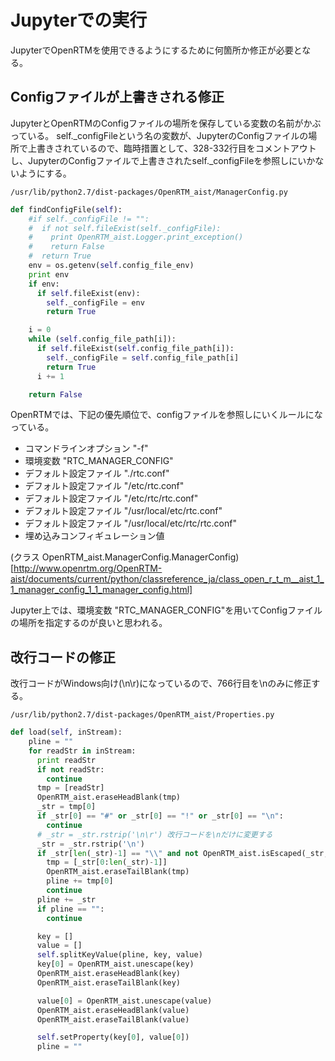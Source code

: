 # Jupyterでの実行

JupyterでOpenRTMを使用できるようにするために何箇所か修正が必要となる。

## Configファイルが上書きされる修正

JupyterとOpenRTMのConfigファイルの場所を保存している変数の名前がかぶっている。
self._configFileという名の変数が、JupyterのConfigファイルの場所で上書きされているので、臨時措置として、328-332行目をコメントアウトし、JupyterのConfigファイルで上書きされたself._configFileを参照しにいかないようにする。

`/usr/lib/python2.7/dist-packages/OpenRTM_aist/ManagerConfig.py`

```python
def findConfigFile(self):
    #if self._configFile != "":
    #  if not self.fileExist(self._configFile):
    #    print OpenRTM_aist.Logger.print_exception()
    #    return False
    #  return True
    env = os.getenv(self.config_file_env)
    print env
    if env:
      if self.fileExist(env):
        self._configFile = env
        return True

    i = 0
    while (self.config_file_path[i]):
      if self.fileExist(self.config_file_path[i]):
        self._configFile = self.config_file_path[i]
        return True
      i += 1

    return False
```

OpenRTMでは、下記の優先順位で、configファイルを参照しにいくルールになっている。

* コマンドラインオプション "-f"
* 環境変数 "RTC_MANAGER_CONFIG"
* デフォルト設定ファイル "./rtc.conf"
* デフォルト設定ファイル "/etc/rtc.conf"
* デフォルト設定ファイル "/etc/rtc/rtc.conf"
* デフォルト設定ファイル "/usr/local/etc/rtc.conf"
* デフォルト設定ファイル "/usr/local/etc/rtc/rtc.conf"
* 埋め込みコンフィギュレーション値

(クラス OpenRTM_aist.ManagerConfig.ManagerConfig)[http://www.openrtm.org/OpenRTM-aist/documents/current/python/classreference_ja/class_open_r_t_m__aist_1_1_manager_config_1_1_manager_config.html]

Jupyter上では、環境変数 "RTC_MANAGER_CONFIG"を用いてConfigファイルの場所を指定するのが良いと思われる。

## 改行コードの修正

改行コードがWindows向け(\n\r)になっているので、766行目を\nのみに修正する。

`/usr/lib/python2.7/dist-packages/OpenRTM_aist/Properties.py`

```python
def load(self, inStream):
    pline = ""
    for readStr in inStream:
      print readStr
      if not readStr:
        continue
      tmp = [readStr]
      OpenRTM_aist.eraseHeadBlank(tmp)
      _str = tmp[0]
      if _str[0] == "#" or _str[0] == "!" or _str[0] == "\n":
        continue
      # _str = _str.rstrip('\n\r') 改行コードを\nだけに変更する
      _str = _str.rstrip('\n')
      if _str[len(_str)-1] == "\\" and not OpenRTM_aist.isEscaped(_str, len(_str)-1):
        tmp = [_str[0:len(_str)-1]]
        OpenRTM_aist.eraseTailBlank(tmp)
        pline += tmp[0]
        continue
      pline += _str
      if pline == "":
        continue

      key = []
      value = []
      self.splitKeyValue(pline, key, value)
      key[0] = OpenRTM_aist.unescape(key)
      OpenRTM_aist.eraseHeadBlank(key)
      OpenRTM_aist.eraseTailBlank(key)

      value[0] = OpenRTM_aist.unescape(value)
      OpenRTM_aist.eraseHeadBlank(value)
      OpenRTM_aist.eraseTailBlank(value)

      self.setProperty(key[0], value[0])
      pline = ""
```
